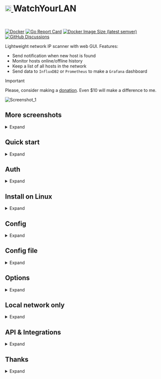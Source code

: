 <h1><a href="https://github.com/aceberg/WatchYourLAN">
    <img src="https://raw.githubusercontent.com/aceberg/WatchYourLAN/main/assets/logo.png" width="20" />
</a>WatchYourLAN</h1>
<br/>

[![Docker](https://github.com/aceberg/WatchYourLAN/actions/workflows/main-docker-all.yml/badge.svg)](https://github.com/aceberg/WatchYourLAN/actions/workflows/main-docker-all.yml)
[![Go Report Card](https://goreportcard.com/badge/github.com/aceberg/WatchYourLAN)](https://goreportcard.com/report/github.com/aceberg/WatchYourLAN)
[![Docker Image Size (latest semver)](https://img.shields.io/docker/image-size/aceberg/watchyourlan)](https://hub.docker.com/r/aceberg/watchyourlan)
[![GitHub Discussions](https://img.shields.io/github/discussions/aceberg/WatchYourLAN)](https://github.com/aceberg/WatchYourLAN/discussions)



Lightweight network IP scanner with web GUI. Features:
- Send notification when new host is found
- Monitor hosts online/offline history
- Keep a list of all hosts in the network
- Send data to `InfluxDB2` or `Prometheus` to make a `Grafana` dashboard

> [!IMPORTANT]
> Please, consider making a [donation](https://github.com/aceberg#donate). Even $10 will make a difference to me.

![Screenshot_1](https://raw.githubusercontent.com/aceberg/WatchYourLAN/main/assets/Screenshot_1.png)

## More screenshots

<details>
  <summary>Expand</summary>

![Screenshot_5](https://raw.githubusercontent.com/aceberg/WatchYourLAN/main/assets/Screenshot_5.png)
![Screenshot_2](https://raw.githubusercontent.com/aceberg/WatchYourLAN/main/assets/Screenshot_2.png)
![Screenshot_3](https://raw.githubusercontent.com/aceberg/WatchYourLAN/main/assets/Screenshot_3.png)
![Screenshot_4](https://raw.githubusercontent.com/aceberg/WatchYourLAN/main/assets/Screenshot_4.png)
</details>

## Quick start

<details>
  <summary>Expand</summary>

Replace `$YOURTIMEZONE` with correct time zone and `$YOURIFACE` with network interface you want to scan. Network mode must be `host`. Set `$DOCKERDATAPATH` for container to save data:

```sh
docker run --name wyl \
	-e "IFACES=$YOURIFACE" \
	-e "TZ=$YOURTIMEZONE" \
	--network="host" \
	-v $DOCKERDATAPATH/wyl:/data/WatchYourLAN \
    aceberg/watchyourlan
```
Web GUI should be at http://localhost:8840

</details>

## Auth

<details>
  <summary>Expand</summary>

**WatchYourLAN** does not have built-in auth option. But you can use it with SSO tools like Authelia, or my simple auth app [ForAuth](https://github.com/aceberg/ForAuth).
Here is an example [docker-compose-auth.yml](https://github.com/aceberg/WatchYourLAN/blob/main/docker-compose-auth.yml).

> :warning:  **WARNING!**
> Please, don't forget that WYL needs `host` network mode to work. So, WYL port will be exposed in this setup. You need to limit access to it with firewall or other measures.

</details>

## Install on Linux

<details>
  <summary>Expand</summary>

All binary packages can be found in [latest](https://github.com/aceberg/WatchYourLAN/releases/latest) release. There are `.deb`, `.rpm`, `.apk` (Alpine Linux) and `.tar.gz` files.

Supported architectures: `amd64`, `i386`, `arm_v5`, `arm_v6`, `arm_v7`, `arm64`.
Dependencies: `arp-scan`, `tzdata`.

For `amd64` there is a `deb` repo [available](https://github.com/aceberg/ppa)

</details>

## Config
<details>
  <summary>Expand</summary>

Configuration can be done through config file, GUI or environment variables. Variable names is `config_v2.yaml` file are the same, but in lowcase.

### Basic config
| Variable  | Description | Default |
| --------  | ----------- | ------- |
| TZ | Set your timezone for correct time | |
| HOST | Listen address | 0.0.0.0 |
| PORT   | Port for web GUI | 8840 |
| THEME | Any theme name from https://bootswatch.com in lowcase or [additional](https://github.com/aceberg/aceberg-bootswatch-fork) | sand |
| COLOR | Background color: light or dark | dark |
| NODEPATH | Path to local node modules |  |
| SHOUTRRR_URL | WatchYourLAN uses [Shoutrrr](https://github.com/nicholas-fedor/shoutrrr) to send notifications. It is already integrated, just needs a correct URL. Examples for Discord, Email, Gotify, Matrix, Ntfy, Pushover, Slack, Telegram, Generic Webhook and etc are [here](https://nicholas-fedor.github.io/shoutrrr/) | |

### Scan settings
| Variable  | Description | Default |
| --------  | ----------- | ------- |
| IFACES | Interfaces to scan. Could be one or more, separated by space. See [docs/VLAN_ARP_SCAN.md](https://github.com/aceberg/WatchYourLAN/blob/main/docs/VLAN_ARP_SCAN.md). | |
| TIMEOUT | Time between scans (seconds) | 120 |
| ARP_ARGS | Arguments for `arp-scan`. Enable `debug` log level to see resulting command. (Example: `-r 1`). See [docs/VLAN_ARP_SCAN.md](https://github.com/aceberg/WatchYourLAN/blob/main/docs/VLAN_ARP_SCAN.md). | |
| ARP_STRS ARP_STRS_JOINED | See [docs/VLAN_ARP_SCAN.md](https://github.com/aceberg/WatchYourLAN/blob/main/docs/VLAN_ARP_SCAN.md). | |
| LOG_LEVEL | Log level: `debug`, `info`, `warn` or `error` | info |
| TRIM_HIST | Remove history after (hours) | 48 |
| HIST_IN_DB | DEPRECATED since 2.1.3. Now History is always stored in DB. Use TRIM_HIST to reduce DB size |  |
| USE_DB | Either `sqlite` or `postgres` | sqlite |
| PG_CONNECT | Address to connect to PostgreSQL. (Example: `postgres://username:password@192.168.0.1:5432/dbname?sslmode=disable`). Full list of URL parameters [here](https://pkg.go.dev/github.com/lib/pq#hdr-Connection_String_Parameters) | |

### InfluxDB2 config
This config matches Grafana's config for InfluxDB data source

| Variable  | Description | Default | Example |
| --------  | ----------- | ------- | ------- |
| INFLUX_ENABLE | Enable export to InfluxDB2 | false | true |
| INFLUX_SKIP_TLS | Skip TLS Verify | false | true |
| INFLUX_ADDR | Address:port of InfluxDB2 server | | https://192.168.2.3:8086/ |
| INFLUX_BUCKET | InfluxDB2 bucket | | test |
| INFLUX_ORG | InfluxDB2 org | | home |
| INFLUX_TOKEN | Secret token, generated by InfluxDB2 | | |

### Prometheus config
This config configures the Prometheus data source

| Variable  | Description | Default | Example |
| --------  | ----------- | ------- | ------- |
| PROMETHEUS_ENABLE | Enable the Prometheus `/metrics` endpoint | false | true |

</details>

## Config file

<details>
  <summary>Expand</summary>

Config file name is `config_v2.yaml`. Example:

```yaml
arp_args: ""
color: dark
host: 0.0.0.0
ifaces: enp4s0
influx_addr: ""
influx_bucket: ""
influx_enable: false
influx_org: ""
influx_skip_tls: false
influx_token: ""
log_level: info
nodepath: ""
pg_connect: ""
port: "8840"
prometheus_enable: false
shoutrrr_url: "gotify://192.168.0.1:8083/AwQqpAae.rrl5Ob/?title=Unknown host detected&DisableTLS=yes"
theme: sand
timeout: 60
trim_hist: 48
use_db: sqlite
```

</details>

## Options

<details>
  <summary>Expand</summary>

| Key  | Description | Default |
| --------  | ----------- | ------- |
| -d | Path to config dir | /data/WatchYourLAN |
| -n | Path to node modules (see below) | |

</details>

## Local network only
<details>
  <summary>Expand</summary>

By default, this app pulls themes, icons and fonts from the internet. But, in some cases, it may be useful to have an independent from global network setup. I created a separate [image](https://github.com/aceberg/my-dockerfiles/tree/main/node-bootstrap) with all necessary modules and fonts.
Run with Docker:
```sh
docker run --name node-bootstrap          \
    -p 8850:8850                          \
    aceberg/node-bootstrap
```
```sh
docker run --name wyl \
	-e "IFACES=$YOURIFACE" \
	-e "TZ=$YOURTIMEZONE" \
	--network="host" \
	-v $DOCKERDATAPATH/wyl:/data/WatchYourLAN \
    aceberg/watchyourlan -n "http://$YOUR_IP:8850"
```
Or use [docker-compose](docker-compose.yml)

</details>

## API & Integrations

<details>
  <summary>Expand</summary>

### API
Moved to [docs/API.md](https://github.com/aceberg/WatchYourLAN/blob/main/docs/API.md)

### Integrations
- [ArchLinux (AUR)](https://aur.archlinux.org/packages/watch-your-lan) by `gilcu3`
- [Python API client](https://github.com/drwahl/py-watchyourlanclient) by [drwahl](https://github.com/drwahl)
- [Umbrel](https://apps.umbrel.com/app/watch-your-lan) by [Jasper](https://github.com/ceramicwhite)
- [YunoHost](https://apps.yunohost.org/app/watchyourlan)
</details>

## Thanks
<details>
  <summary>Expand</summary>

- All go packages listed in [dependencies](https://github.com/aceberg/WatchYourLAN/network/dependencies)
- Favicon and logo: [Access point icons created by Freepik - Flaticon](https://www.flaticon.com/free-icons/access-point)
- [Bootstrap](https://getbootstrap.com/)
- Themes: [Free themes for Bootstrap](https://bootswatch.com)

</details>
